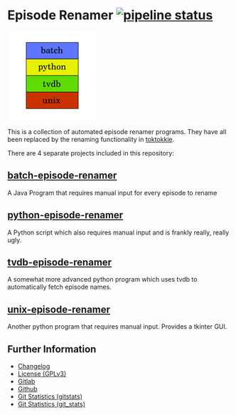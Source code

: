 # Episode Renamer [![pipeline status](https://gitlab.namibsun.net/namboy94/episode-renamer/badges/master/pipeline.svg)](https://gitlab.namibsun.net/namboy94/episode-renamer/commits/master)

![Logo](resources/logo/logo-readme.png)

This is a collection of automated episode renamer programs. They have all been
replaced by the renaming functionality in
[toktokkie](https://gitlab.namibsun.net:/namboy94/toktokkie).

There are 4 separate projects included in this repository:

## [batch-episode-renamer](batch-episode-renamer)

A Java Program that requires manual input for every episode to rename

## [python-episode-renamer](python-episode-renamer)

A Python script which also requires manual input and is frankly really, really
ugly.

## [tvdb-episode-renamer](tvdb-episode-renamer)

A somewhat more advanced python program which uses tvdb to automatically fetch
episode names.

## [unix-episode-renamer](unix-episode-renamer)

Another python program that requires manual input. Provides a tkinter GUI.

## Further Information

* [Changelog](https://gitlab.namibsun.net/namboy94/episode-renamer/raw/master/CHANGELOG)
* [License (GPLv3)](https://gitlab.namibsun.net/namboy94/episode-renamer/raw/master/LICENSE)
* [Gitlab](https://gitlab.namibsun.net/namboy94/episode-renamer)
* [Github](https://github.com/namboy94/episode-renamer)
* [Git Statistics (gitstats)](https://gitstats.namibsun.net/gitstats/episode-renamer/index.html)
* [Git Statistics (git_stats)](https://gitstats.namibsun.net/git_stats/episode-renamer/index.html)
